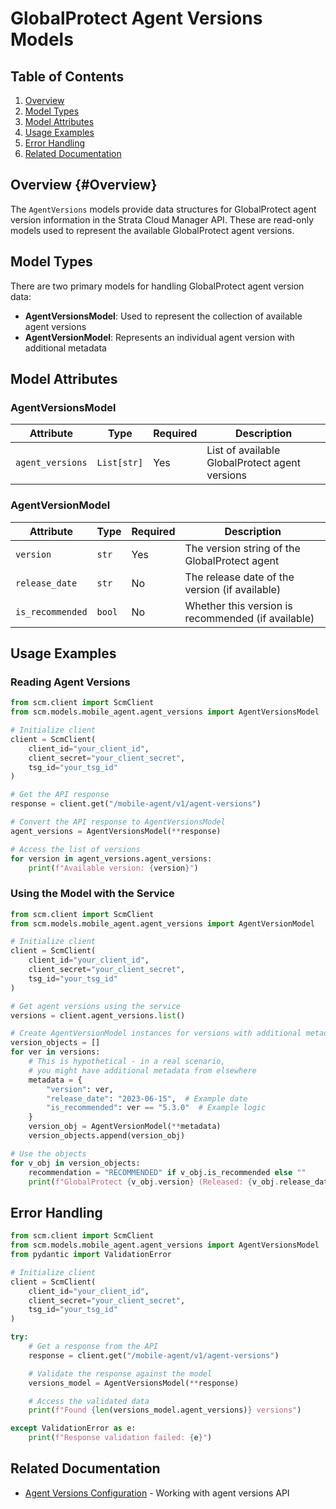 # GlobalProtect Agent Versions Models

## Table of Contents

1. [Overview](#overview)
2. [Model Types](#model-types)
3. [Model Attributes](#model-attributes)
4. [Usage Examples](#usage-examples)
5. [Error Handling](#error-handling)
6. [Related Documentation](#related-documentation)

## Overview {#Overview}
<span id="overview"></span>

The `AgentVersions` models provide data structures for GlobalProtect agent version information in the Strata Cloud Manager API. These are read-only models used to represent the available GlobalProtect agent versions.

## Model Types

There are two primary models for handling GlobalProtect agent version data:

- **AgentVersionsModel**: Used to represent the collection of available agent versions
- **AgentVersionModel**: Represents an individual agent version with additional metadata

## Model Attributes

### AgentVersionsModel

| Attribute       | Type        | Required | Description                                        |
|-----------------|-------------|----------|----------------------------------------------------|
| `agent_versions`| `List[str]` | Yes      | List of available GlobalProtect agent versions     |

### AgentVersionModel

| Attribute        | Type   | Required | Description                                        |
|------------------|--------|----------|----------------------------------------------------|
| `version`        | `str`  | Yes      | The version string of the GlobalProtect agent      |
| `release_date`   | `str`  | No       | The release date of the version (if available)     |
| `is_recommended` | `bool` | No       | Whether this version is recommended (if available) |

## Usage Examples

### Reading Agent Versions

```python
from scm.client import ScmClient
from scm.models.mobile_agent.agent_versions import AgentVersionsModel

# Initialize client
client = ScmClient(
    client_id="your_client_id",
    client_secret="your_client_secret",
    tsg_id="your_tsg_id"
)

# Get the API response
response = client.get("/mobile-agent/v1/agent-versions")

# Convert the API response to AgentVersionsModel
agent_versions = AgentVersionsModel(**response)

# Access the list of versions
for version in agent_versions.agent_versions:
    print(f"Available version: {version}")
```

### Using the Model with the Service

```python
from scm.client import ScmClient
from scm.models.mobile_agent.agent_versions import AgentVersionModel

# Initialize client
client = ScmClient(
    client_id="your_client_id",
    client_secret="your_client_secret",
    tsg_id="your_tsg_id"
)

# Get agent versions using the service
versions = client.agent_versions.list()

# Create AgentVersionModel instances for versions with additional metadata
version_objects = []
for ver in versions:
    # This is hypothetical - in a real scenario,
    # you might have additional metadata from elsewhere
    metadata = {
        "version": ver,
        "release_date": "2023-06-15",  # Example date
        "is_recommended": ver == "5.3.0"  # Example logic
    }
    version_obj = AgentVersionModel(**metadata)
    version_objects.append(version_obj)

# Use the objects
for v_obj in version_objects:
    recommendation = "RECOMMENDED" if v_obj.is_recommended else ""
    print(f"GlobalProtect {v_obj.version} (Released: {v_obj.release_date}) {recommendation}")
```

## Error Handling

```python
from scm.client import ScmClient
from scm.models.mobile_agent.agent_versions import AgentVersionsModel
from pydantic import ValidationError

# Initialize client
client = ScmClient(
    client_id="your_client_id",
    client_secret="your_client_secret",
    tsg_id="your_tsg_id"
)

try:
    # Get a response from the API
    response = client.get("/mobile-agent/v1/agent-versions")

    # Validate the response against the model
    versions_model = AgentVersionsModel(**response)

    # Access the validated data
    print(f"Found {len(versions_model.agent_versions)} versions")

except ValidationError as e:
    print(f"Response validation failed: {e}")
```

## Related Documentation

- [Agent Versions Configuration](../../config/mobile_agent/agent_versions.md) - Working with agent versions API
